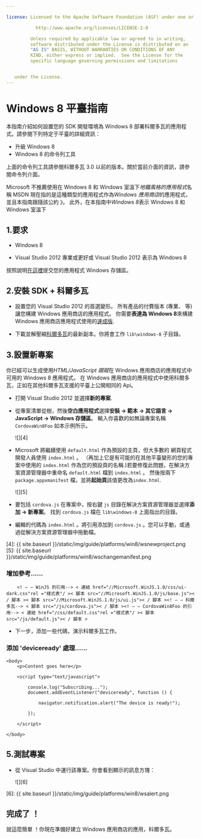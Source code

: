 ```yaml
---

license: Licensed to the Apache Software Foundation (ASF) under one or more contributor license agreements. See the NOTICE file distributed with this work for additional information regarding copyright ownership. The ASF licenses this file to you under the Apache License, Version 2.0 (the "License"); you may not use this file except in compliance with the License. You may obtain a copy of the License at

           http://www.apache.org/licenses/LICENSE-2.0

         Unless required by applicable law or agreed to in writing,
         software distributed under the License is distributed on an
         "AS IS" BASIS, WITHOUT WARRANTIES OR CONDITIONS OF ANY
         KIND, either express or implied.  See the License for the
         specific language governing permissions and limitations


   under the License.
---
```


# Windows 8 平臺指南

本指南介紹如何設置您的 SDK 開發環境為 Windows 8 部署科爾多瓦的應用程式。請參閱下列特定于平臺的詳細資訊：

*   升級 Windows 8
*   Windows 8 的命令列工具

上面的命令列工具請參閱科爾多瓦 3.0 以前的版本。關於當前介面的資訊，請參閱命令列介面。

Microsoft 不推薦使用在 Windows 8 和 Windows 室溫下*地鐵風格的應用程式*名稱 MSDN 現在指的是這種類型的應用程式作為*Windows 應用商店*的應用程式，並且本指南跟隨該公約 》。 此外，在本指南中*Windows 8*表示 Windows 8 和 Windows 室溫下

## 1.要求

*   Windows 8

*   Visual Studio 2012 專業或更好或 Visual Studio 2012 表示為 Windows 8

按照說明[在這裡][1]提交您的應用程式 Windows 存儲區。

 [1]: http://www.windowsstore.com/

## 2.安裝 SDK + 科爾多瓦

*   設置您的 Visual Studio 2012 的首選變形。 所有產品的付費版本 (專業、 等) 讓您構建 Windows 應用商店的應用程式。 你需要**表達為 Windows 8**來構建 Windows 應用商店應用程式使用的[速成版][2].

*   下載並解壓縮[科爾多瓦][3]的最新副本。你將會工作 `lib\windows-8` 子目錄。

 [2]: http://www.microsoft.com/visualstudio/eng/products/visual-studio-express-products
 [3]: http://phonegap.com/download

## 3.設置新專案

你已經可以生成使用*HTML/JavaScript 跟蹤*在 Windows 應用商店的應用程式中可用的 Windows 8 應用程式。 在 Windows 應用商店的應用程式中使用科爾多瓦，正如在其他科爾多瓦支援的平臺上公開相同的 Api。

*   打開 Visual Studio 2012 並選擇**新的專案**.

*   從專案清單從樹，然後**空白應用程式**選擇**安裝 → 範本 → 其它語言 → JavaScript → Windows 存儲區**。 輸入你喜歡的如無論專案名稱 `CordovaWin8Foo` 如本示例所示。

    ![][4]

*   Microsoft 將繼續使用 `default.html` 作為預設的主頁，但大多數的 網頁程式開發人員使用 `index.html` 。 （再加上它是有可能的在其他平臺變形的您的專案中使用的 `index.html` 作為您的預設頁的名稱.)若要修復此問題，在解決方案資源管理器中重命名 `default.html` 檔到 `index.html` 。 然後按兩下 `package.appxmanifest` 檔，並將**起始頁**該值更改為`index.html`.

    ![][5]

*   要包括 `cordova.js` 在專案中，按右鍵 `js` 目錄在解決方案資源管理器並選擇**添加 → 新專案**。 找到 `cordova.js` 檔在 `lib\windows-8` 上面指出的目錄。

*   編輯的代碼為 `index.html` 。將引用添加到 `cordova.js` 。您可以手動，或通過從解決方案資源管理器中拖動檔。

 [4]: {{ site.baseurl }}/static/img/guide/platforms/win8/wsnewproject.png
 [5]: {{ site.baseurl }}/static/img/guide/platforms/win8/wschangemanifest.png

### 增加參考......

        <! — — WinJS 的引用--> < 連結 href="//Microsoft.WinJS.1.0/css/ui-dark.css"rel ="樣式表"/ >< 腳本 src="//Microsoft.WinJS.1.0/js/base.js">< / 腳本 >< 腳本 src="//Microsoft.WinJS.1.0/js/ui.js">< / 腳本 ><! — — 科爾多瓦--> < 腳本 src="/js/cordova.js">< / 腳本 ><! — — CordovaWin8Foo 的引用--> < 連結 href="/css/default.css"rel ="樣式表"/ >< 腳本 src="/js/default.js">< / 腳本 >


*   下一步，添加一些代碼，演示科爾多瓦工作。

### 添加 'deviceready' 處理......

    <body>
        <p>Content goes here</p>

        <script type="text/javascript">

            console.log("Subscribing...");
            document.addEventListener("deviceready", function () {

                navigator.notification.alert("The device is ready!");

            });

        </script>

    </body>


## 5.測試專案

*   從 Visual Studio 中運行該專案。你會看到顯示的訊息方塊：

    ![][6]

 [6]: {{ site.baseurl }}/static/img/guide/platforms/win8/wsalert.png

## 完成了 ！

就這麼簡單 ！你現在準備好建立 Windows 應用商店的應用，科爾多瓦。
